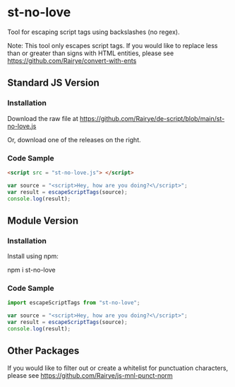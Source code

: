 
# st-no-love

Tool for escaping script tags using backslashes (no regex). 

Note: This tool only escapes script tags. If you would like to replace less than or greater than signs with HTML entities, please see https://github.com/Rairye/convert-with-ents

## Standard JS Version 

### Installation

Download the raw file at https://github.com/Rairye/de-script/blob/main/st-no-love.js

Or, download one of the releases on the right.

### Code Sample

```html
<script src = "st-no-love.js"> </script>
```
```javascript
var source = "<script>Hey, how are you doing?<\/script>";
var result = escapeScriptTags(source);
console.log(result);
```
## Module Version 

### Installation

Install using npm:

npm i st-no-love

### Code Sample

```javascript
import escapeScriptTags from "st-no-love";

var source = "<script>Hey, how are you doing?<\/script>";
var result = escapeScriptTags(source);
console.log(result);
```

## Other Packages

If you would like to filter out or create a whitelist for punctuation characters, please see https://github.com/Rairye/js-mnl-punct-norm
